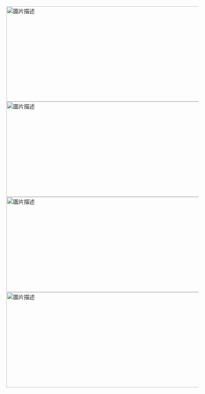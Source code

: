 <img src="https://github.com/user-attachments/assets/8bfdf42f-90c9-4143-b7aa-0944aef4c7ae" alt="圖片描述" width="600" height="250" />

<img src="https://github.com/user-attachments/assets/54f04959-6558-40a1-8842-f85aa1dac3b7" alt="圖片描述" width="600" height="250" />

<img src="https://github.com/user-attachments/assets/39f7255e-fa76-4895-931d-b8cc25d682c6" alt="圖片描述" width="600" height="250" />

<img src="https://github.com/user-attachments/assets/95d70a85-c6d1-4080-995f-319a93b91a3a" alt="圖片描述" width="600" height="250" />
